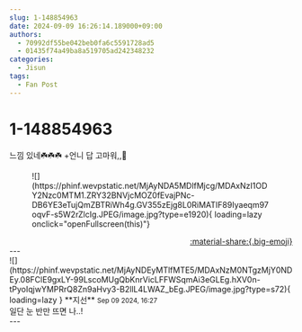 ```yaml
---
slug: 1-148854963
date: 2024-09-09 16:26:14.189000+09:00
authors:
  - 70992df55be042beb0fa6c5591728ad5
  - 01435f74a49ba8a519705ad242348232
categories:
  - Jisun
tags:
  - Fan Post
---
```


# 1-148854963

<div class="post-container" markdown="1">
<div class="content-container md-sidebar__scrollwrap" markdown="1">

느낌 있네☘️☘️☘️ +언니 답 고마워,,💓
<figure markdown="1">
![](https://phinf.wevpstatic.net/MjAyNDA5MDlfMjcg/MDAxNzI1ODY2Nzc0MTM1.ZRY32BNVjcMOZ0fEvajPNc-DB6YE3eTujQmZBTRiWh4g.GV355zEjg8L0RiMATIF89Iyaeqm97oqvF-s5W2rZlcIg.JPEG/image.jpg?type=e1920){ loading=lazy onclick="openFullscreen(this)"}
</figure>


</div>
</div>

<div style="text-align: right;" markdown="1">
<a href="https://weverse.io/fromis9/fanpost/1-148854963" style="text-align: right;">:material-share:{.big-emoji}</a>
</div>
---

<div class="comments-container md-sidebar__scrollwrap" markdown="1">
<div class="comment" markdown="1">
<div class='id-container' markdown="1">
![](https://phinf.wevpstatic.net/MjAyNDEyMTlfMTE5/MDAxNzM0NTgzMjY0NDEy.08FClE9gxLY-99LscoMUgQbKnrVicLFFWSqmAi3eGLEg.hXV0n-tPyoIqjwYMPRrQ8Zn9aHvy3-B2llL4LWAZ_bEg.JPEG/image.jpg?type=s72){ loading=lazy }
**<span class="artist">지선</span>** <small>Sep 09 2024, 16:27</small><br>
</div>
<div class='comment-body' markdown="1">
일단 눈 반만 뜨면 나..!
</div>
</div>
</div>
---

